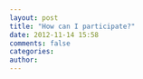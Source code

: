 ```yaml
---
layout: post
title: "How can I participate?"
date: 2012-11-14 15:58
comments: false
categories: 
author: 
---
```

